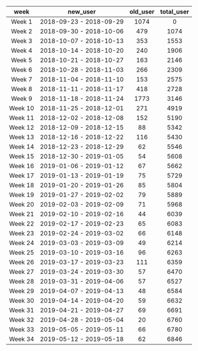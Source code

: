 |<center>week</center>|<center>new_user</center>|<center>old_user</center>|<center>total_user</center>|
|:------:|:-----------------------:|:--------:|:--------:|
|<center>Week 1</center>|<center>2018-09-23 - 2018-09-29</center>|<center>1074</center>|<center>0</center>|<center>1074</center>|
|<center>Week 2</center>|<center>2018-09-30 - 2018-10-06</center>|<center>479</center>|<center>1074</center>|<center>1553</center>|
|<center>Week 3</center>|<center>2018-10-07 - 2018-10-13</center>|<center>353</center>|<center>1553</center>|<center>1906</center>|
|<center>Week 4</center>|<center>2018-10-14 - 2018-10-20</center>|<center>240</center>|<center>1906</center>|<center>2146</center>|
|<center>Week 5</center>|<center>2018-10-21 - 2018-10-27</center>|<center>163</center>|<center>2146</center>|<center>2309</center>|
|<center>Week 6</center>|<center>2018-10-28 - 2018-11-03</center>|<center>266</center>|<center>2309</center>|<center>2575</center>|
|<center>Week 7</center>|<center>2018-11-04 - 2018-11-10</center>|<center>153</center>|<center>2575</center>|<center>2728</center>|
|<center>Week 8</center>|<center>2018-11-11 - 2018-11-17</center>|<center>418</center>|<center>2728</center>|<center>3146</center>|
|<center>Week 9</center>|<center>2018-11-18 - 2018-11-24</center>|<center>1773</center>|<center>3146</center>|<center>4919</center>|
|<center>Week 10</center>|<center>2018-11-25 - 2018-12-01</center>|<center>271</center>|<center>4919</center>|<center>5190</center>|
|<center>Week 11</center>|<center>2018-12-02 - 2018-12-08</center>|<center>152</center>|<center>5190</center>|<center>5342</center>|
|<center>Week 12</center>|<center>2018-12-09 - 2018-12-15</center>|<center>88</center>|<center>5342</center>|<center>5430</center>|
|<center>Week 13</center>|<center>2018-12-16 - 2018-12-22</center>|<center>116</center>|<center>5430</center>|<center>5546</center>|
|<center>Week 14</center>|<center>2018-12-23 - 2018-12-29</center>|<center>62</center>|<center>5546</center>|<center>5608</center>|
|<center>Week 15</center>|<center>2018-12-30 - 2019-01-05</center>|<center>54</center>|<center>5608</center>|<center>5662</center>|
|<center>Week 16</center>|<center>2019-01-06 - 2019-01-12</center>|<center>67</center>|<center>5662</center>|<center>5729</center>|
|<center>Week 17</center>|<center>2019-01-13 - 2019-01-19</center>|<center>75</center>|<center>5729</center>|<center>5804</center>|
|<center>Week 18</center>|<center>2019-01-20 - 2019-01-26</center>|<center>85</center>|<center>5804</center>|<center>5889</center>|
|<center>Week 19</center>|<center>2019-01-27 - 2019-02-02</center>|<center>79</center>|<center>5889</center>|<center>5968</center>|
|<center>Week 20</center>|<center>2019-02-03 - 2019-02-09</center>|<center>71</center>|<center>5968</center>|<center>6039</center>|
|<center>Week 21</center>|<center>2019-02-10 - 2019-02-16</center>|<center>44</center>|<center>6039</center>|<center>6083</center>|
|<center>Week 22</center>|<center>2019-02-17 - 2019-02-23</center>|<center>65</center>|<center>6083</center>|<center>6148</center>|
|<center>Week 23</center>|<center>2019-02-24 - 2019-03-02</center>|<center>66</center>|<center>6148</center>|<center>6214</center>|
|<center>Week 24</center>|<center>2019-03-03 - 2019-03-09</center>|<center>49</center>|<center>6214</center>|<center>6263</center>|
|<center>Week 25</center>|<center>2019-03-10 - 2019-03-16</center>|<center>96</center>|<center>6263</center>|<center>6359</center>|
|<center>Week 26</center>|<center>2019-03-17 - 2019-03-23</center>|<center>111</center>|<center>6359</center>|<center>6470</center>|
|<center>Week 27</center>|<center>2019-03-24 - 2019-03-30</center>|<center>57</center>|<center>6470</center>|<center>6527</center>|
|<center>Week 28</center>|<center>2019-03-31 - 2019-04-06</center>|<center>57</center>|<center>6527</center>|<center>6584</center>|
|<center>Week 29</center>|<center>2019-04-07 - 2019-04-13</center>|<center>48</center>|<center>6584</center>|<center>6632</center>|
|<center>Week 30</center>|<center>2019-04-14 - 2019-04-20</center>|<center>59</center>|<center>6632</center>|<center>6691</center>|
|<center>Week 31</center>|<center>2019-04-21 - 2019-04-27</center>|<center>69</center>|<center>6691</center>|<center>6760</center>|
|<center>Week 32</center>|<center>2019-04-28 - 2019-05-04</center>|<center>20</center>|<center>6760</center>|<center>6780</center>|
|<center>Week 33</center>|<center>2019-05-05 - 2019-05-11</center>|<center>66</center>|<center>6780</center>|<center>6846</center>|
|<center>Week 34</center>|<center>2019-05-12 - 2019-05-18</center>|<center>62</center>|<center>6846</center>|<center>6908</center>|
